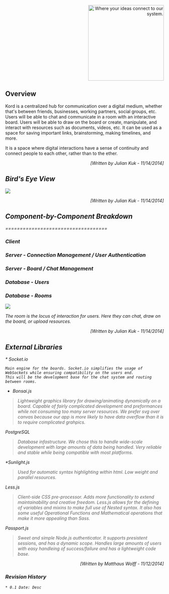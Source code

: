 <p align="right"><img src="https://github.com/umass-cs-326/team-kord.io/blob/master/docs/images/kordio.png" width="240px" alt="Where your ideas connect to our system."></p>

## Overview  

Kord is a centralized hub for communication over a digital medium,
whether that's between friends, businesses, working partners, social groups, etc.
Users will be able to chat and communicate in a room with an interactive board.
Users will be able to draw on the board or create, manipulate, and interact with
resources such as documents, videos, etc. It can be used as a space for
saving important links, brainstorming, making timelines, and more.

It is a space where digital interactions have a sense of continuity and connect
people to each other, rather than to the ether.

<p align = "right"><i >[Written by  Julian Kuk - 11/14/2014]</em></p>  

## Bird's Eye View

<p align="left"><img src="https://github.com/umass-cs-326/team-kord.io/blob/master/docs/diagrams/uml/kordoverview.png"></p>  
<p align = "right"><i >[Written by  Julian Kuk - 11/14/2014]</em></p>  

## Component-by-Component Breakdown
===================================

### Client

### Server - Connection Management / User Authentication



### Server - Board / Chat Management

### Database - Users

### Database - Rooms

<p align="left"><img src="https://github.com/umass-cs-326/team-kord.io/blob/master/docs/diagrams/uml/kordrooms.png"></p>  

The room is the locus of interaction for users. Here they can chat,
draw on the board, or upload resources.
<p align = "right"><i >[Written by  Julian Kuk - 11/14/2014]</em></p>  

## External Libraries

﻿* Socket.io

	Main engine for the boards. Socket.io simplifies the usage of WebSockets while ensuring compatibility on the users end.
	This will be the development base for the chat system and routing between rooms.

* Bonsai.js

>Lightweight graphics library for drawing/animating dynamically on a board.
>Capable of fairly complicated development and preformances while not consuming too many server resources.
>We prefer svg over canvas because our app is more likely to have data overflow than it is to require complicated grahpics.

 PostgreSQL

>Database infastructure. We chose this to handle wide-scale development with large amounts of data being handled.
>Very reliable and stable while being compatible with most platforms.

*Sunlight.js

>Used for automatic syntax highlighting within html. Low weight and parallel resources.

 Less.js

>Client-side CSS pre-processor. Adds more functionality to extend maintainability and creative freedom.
>Less.js allows for the defining of variables and mixins to make full use of Nested syntax. It also has some useful Operational Functions and Mathematical operations that make it more appealing than Sass.

 Passport.js

>Sweet and simple Node.js authenticator. It supports presistent sessions, and has a dynamic scope.
>Handles large amounts of users with easy handleing of success/failure and has a lightweight code base.

<p align = "right"><i >[Written by  Matthaus Wolff - 11/12/2014]</em></p>  

### Revision History
	* 0.1 Date: Desc
